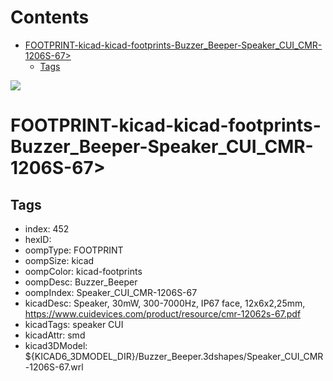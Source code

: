 



Contents
========

* [FOOTPRINT-kicad-kicad-footprints-Buzzer_Beeper-Speaker_CUI_CMR-1206S-67>](#footprint-kicad-kicad-footprints-buzzer_beeper-speaker_cui_cmr-1206s-67)
	* [Tags](#tags)
  
![][im]
# FOOTPRINT-kicad-kicad-footprints-Buzzer_Beeper-Speaker_CUI_CMR-1206S-67>

## Tags

- index: 452
- hexID: 
- oompType: FOOTPRINT
- oompSize: kicad
- oompColor: kicad-footprints
- oompDesc: Buzzer_Beeper
- oompIndex: Speaker_CUI_CMR-1206S-67
- kicadDesc: Speaker, 30mW, 300-7000Hz, IP67 face, 12x6x2,25mm, https://www.cuidevices.com/product/resource/cmr-12062s-67.pdf
- kicadTags: speaker CUI
- kicadAttr: smd
- kicad3DModel: ${KICAD6_3DMODEL_DIR}/Buzzer_Beeper.3dshapes/Speaker_CUI_CMR-1206S-67.wrl



[im]: image.png
